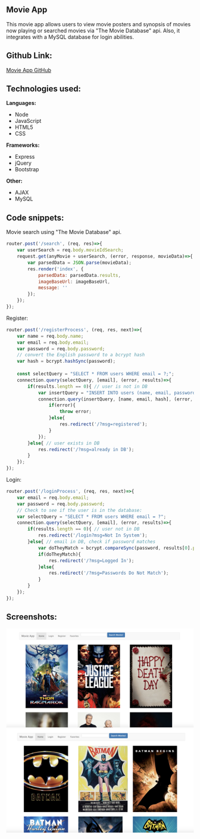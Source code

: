 ## Movie App
This movie app allows users to view movie posters and synopsis of movies now playing or searched movies via "The Movie Database" api. Also, it integrates with a MySQL database for login abilities.

## Github Link:
[Movie App GitHub](https://github.com/eddieatkinson/movie-app)

## Technologies used:
**Languages:**
* Node
* JavaScript
* HTML5
* CSS

**Frameworks:**
* Express
* jQuery
* Bootstrap

**Other:**
* AJAX
* MySQL

## Code snippets:
Movie search using "The Movie Database" api.
``` javascript
router.post('/search', (req, res)=>{
    var userSearch = req.body.movieIdSearch;
    request.get(anyMovie + userSearch, (error, response, movieData)=>{
        var parsedData = JSON.parse(movieData);
        res.render('index', {
            parsedData: parsedData.results,
            imageBaseUrl: imageBaseUrl,
            message: ''
        });
    }); 
});
```
Register:
``` javascript
router.post('/registerProcess', (req, res, next)=>{
    var name = req.body.name;
    var email = req.body.email;
    var password = req.body.password;
    // convert the English password to a bcrypt hash
    var hash = bcrypt.hashSync(password);

    const selectQuery = "SELECT * FROM users WHERE email = ?;";
    connection.query(selectQuery, [email], (error, results)=>{
        if(results.length == 0){ // user is not in DB
            var insertQuery = "INSERT INTO users (name, email, password) VALUES (?, ?, ?);";
            connection.query(insertQuery, [name, email, hash], (error, results)=>{
                if(error){
                    throw error;
                }else{
                    res.redirect('/?msg=registered');
                }
            });
        }else{ // user exists in DB
            res.redirect('/?msg=already in DB');
        }
    });
});
```
Login:
``` javascript
router.post('/loginProcess', (req, res, next)=>{
    var email = req.body.email;
    var password = req.body.password;
    // Check to see if the user is in the database:
    var selectQuery = "SELECT * FROM users WHERE email = ?";
    connection.query(selectQuery, [email], (error, results)=>{
        if(results.length == 0){ // user not in DB
            res.redirect('/login?msg=Not In System');
        }else{ // email in DB, check if password matches
            var doTheyMatch = bcrypt.compareSync(password, results[0].password);
            if(doTheyMatch){
                res.redirect('/?msg=Logged In');
            }else{
                res.redirect('/?msg=Passwords Do Not Match');
            }
        }
    });
});
```

## Screenshots:
![Homepage](public/images/movieHome.png)
![Search](public/images/movieSearch.png)

